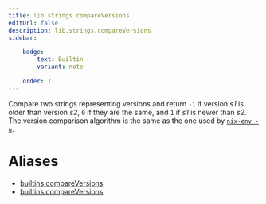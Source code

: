 ```yaml
---
title: lib.strings.compareVersions
editUrl: false
description: lib.strings.compareVersions
sidebar:

    badge:
        text: Builtin
        variant: note

    order: 7
---
```


Compare two strings representing versions and return `-1` if
version *s1* is older than version *s2*, `0` if they are the same,
and `1` if *s1* is newer than *s2*. The version comparison
algorithm is the same as the one used by [`nix-env
-u`](../command-ref/nix-env.md#operation---upgrade).


# Aliases

- [builtins.compareVersions](/nix-doc-comments/reference/builtins/builtins-compareversions)
- [builtins.compareVersions](/nix-doc-comments/reference/builtins/builtins-compareversions)


